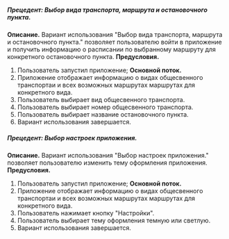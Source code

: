 ##### Прецедент:  Выбор вида транспорта, маршрута и остановочного пункта.
**Описание.** 
Вариант использования "Выбор вида транспорта, маршрута и остановочного пункта." позволяет пользователю войти в приложение и получить информацию о расписании по выбранному маршруту для конкретного остановочного пункта.
**Предусловия.** 
1. Пользователь запустил приложение;
**Основной поток.**
1. Приложение отображает информацию о видах общесвенного транспортаи и всех возможных маршрутах маршрутах для конкретного вида.
2. Пользователь выбирает вид общесвенного транспорта.
3. Пользователь выбирает номер общесвенного транспорта.
4. Пользователь выбирает название остановочного пункта.
6. Вариант использования завершается.
##### Прецедент: Выбор настроек приложения.
**Описание.** 
Вариант использования "Выбор настроек приложения." позволяет пользователю изменить тему оформления приложения.
**Предусловия.** 
1. Пользователь запустил приложение;
**Основной поток.**
1. Приложение отображает информацию о видах общесвенного транспортаи и всех возможных маршрутах маршрутах для конкретного вида.
2. Пользователь нажимает кнопку "Настройки".
3. Пользователь выбирает тему оформления темную или светлую.
6. Вариант использования завершается.
